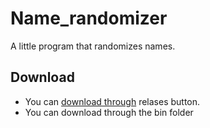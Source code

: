# Name_randomizer
A little program that randomizes names.
## Download
- You can [download through](/FLKS07/Name_randomizer/releases/download/1.0/Name.randomizer.exe) relases button.
- You can download through the bin folder